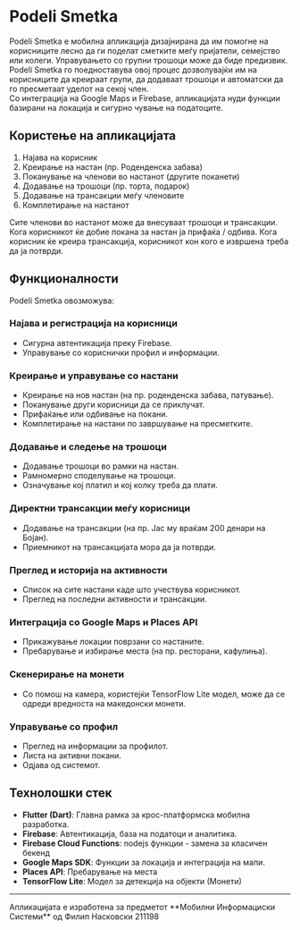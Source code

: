 # Podeli Smetka
Podeli Smetka е мобилна апликација дизајнирана да им помогне на корисниците лесно да ги поделат сметките меѓу пријатели, семејство или колеги. Управувањето со групни трошоци може да биде предизвик. Podeli Smetka го поедноставува овој процес дозволувајќи им на корисниците да креираат групи, да додаваат трошоци и автоматски да го пресметаат уделот на секој член.  
Со интеграција на Google Maps и Firebase, апликацијата нуди функции базирани на локација и сигурно чување на податоците.


## Користење на апликацијата

1. Најава на корисник
2. Креирање на настан (пр. Роденденска забава)
3. Поканување на членови во настанот (другите поканети)
4. Додавање на трошоци (пр. торта, подарок)
5. Додавање на трансакции меѓу членовите
6. Комплетирање на настанот

Сите членови во настанот може да внесуваат трошоци и трансакции.
Кога корисникот ќе добие покана за настан ја прифаќа / одбива.
Кога корисник ќе креира трансакција, корисникот кон кого е извршена треба да ја потврди.


## Функционалности

Podeli Smetka овозможува:

### **Најава и регистрација на корисници**
- Сигурна автентикација преку Firebase.
- Управување со кориснички профил и информации.

### **Креирање и управување со настани**
- Креирање на нов настан (на пр. роденденска забава, патување).
- Поканување други корисници да се приклучат.
- Прифаќање или одбивање на покани.
- Комплетирање на настани по завршување на пресметките.

###  **Додавање и следење на трошоци**
- Додавање трошоци во рамки на настан.
- Рамномерно споделување на трошоци.
- Означување кој платил и кој колку треба да плати.

### **Директни трансакции меѓу корисници**
- Додавање на трансакции (на пр. Јас му враќам 200 денари на Бојан).
- Приемникот на трансакцијата мора да ја потврди.

### **Преглед и историја на активности**
- Список на сите настани каде што учествува корисникот.
- Преглед на последни активности и трансакции.

### **Интеграција со Google Maps и Places API**
- Прикажување локации поврзани со настаните.
- Пребарување и избирање места (на пр. ресторани, кафулиња).

###  **Скенерирање на монети**
- Со помош на камера, користејќи TensorFlow Lite модел, може да се одреди вредноста на македонски монети.

### **Управување со профил**
- Преглед на информации за профилот.
- Листа на активни покани.
- Одјава од системот.


## Технолошки стек

- **Flutter (Dart)**: Главна рамка за крос-платформска мобилна разработка.
- **Firebase**: Автентикација, база на податоци и аналитика.
- **Firebase Cloud Functions**: nodejs функции - замена за класичен бекенд
- **Google Maps SDK**: Функции за локација и интеграција на мапи.
- **Places API**: Пребарување на места
- **TensorFlow Lite**: Модел за детекција на објекти (Монети)

<hr>
Апликацијата е изработена за предметот **Мобилни Информациски Системи** од Филип Насковски 211198